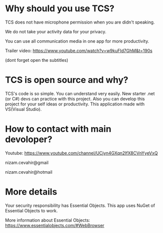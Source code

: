 # Why should you use TCS?

TCS does not have microphone permission when you are didn't speaking.

We do not take your activity data for your privacy.

You can use all communication media in one app for more productivity.

Trailer video: https://www.youtube.com/watch?v=w9kuFId7GhM&t=190s

(dont forget open the subtitles)

# TCS is open source and why?

TCS's code is so simple. You can understand very easily. New starter .net (or C#) devs can practice with this project.
Also you can develop this project for your self ideas or productivity. This application made with VS(Visual Studio).

# How to contact with main devoloper?

Youtube: https://www.youtube.com/channel/UCjyn4GXqn2IfX8CVnYyeVxQ

nizam.cevahir@gmail

nizam.cevahir@hotmail

# More details
Your security responsibility has Essential Objects. This app uses NuGet of Essential Objects to work.

More information about Essential Objects: https://www.essentialobjects.com/#WebBrowser
